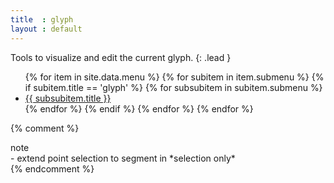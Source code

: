 ```yaml
---
title  : glyph
layout : default
---
```


Tools to visualize and edit the current glyph.
{: .lead }

<ul>
  {% for item in site.data.menu %}
    {% for subitem in item.submenu %}
      {% if subitem.title == 'glyph' %}
        {% for subsubitem in subitem.submenu %}
          <li><a href='{{ subsubitem.title | slugify }}'>{{ subsubitem.title }}</a></li>
        {% endfor %}
      {% endif %}
    {% endfor %}
  {% endfor %}
</ul>

{% comment %}
<div class="card bg-light my-3">
<div class="card-header">note</div>
<div class="card-body" markdown='1'>
- extend point selection to segment in *selection only*
</div>
</div>
{% endcomment %}
